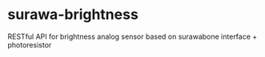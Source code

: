 surawa-brightness
=================

RESTful API for brightness analog sensor based on surawabone interface + photoresistor